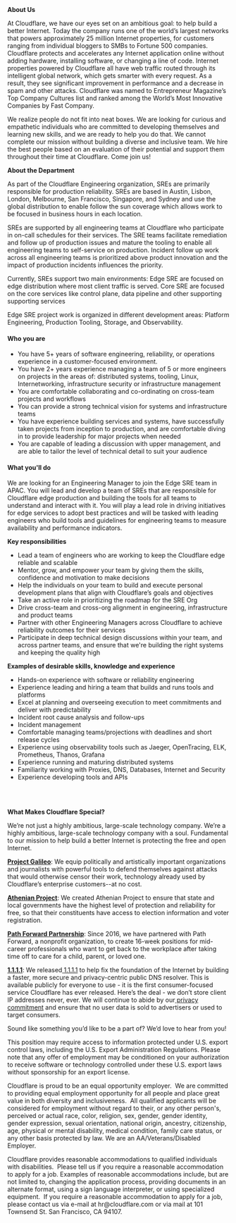 <div class="content-intro">
	<div><strong>About Us</strong></div>
	<div>
		<p><span style="font-weight: 400;">At Cloudflare, we have our eyes set on an ambitious goal: to help build a better Internet. Today the company runs one of the world’s largest networks that powers approximately 25 million Internet properties, for customers ranging from individual bloggers to SMBs to Fortune 500 companies. Cloudflare protects and accelerates any Internet application online without adding hardware, installing software, or changing a line of code. Internet properties powered by Cloudflare all have web traffic routed through its intelligent global network, which gets smarter with every request. As a result, they see significant improvement in performance and a decrease in spam and other attacks. Cloudflare was named to Entrepreneur Magazine’s Top Company Cultures list and ranked among the World’s Most Innovative Companies by Fast Company.</span><span style="font-weight: 400;">&nbsp;</span></p>
		<p><span style="font-weight: 400;">We realize people do not fit into neat boxes. We are looking for curious and empathetic individuals who are committed to developing themselves and learning new skills, and we are ready to help you do that. We cannot complete our mission without building a diverse and inclusive team. We hire the best people based on an evaluation of their potential and support them throughout their time at Cloudflare. Come join us!&nbsp;</span></p>
	</div>
</div>
<p><strong>About the Department</strong></p>
<p><span style="font-weight: 400;">As part of the Cloudflare Engineering organization, SREs are primarily responsible for production reliability. SREs are based in Austin, Lisbon, London, Melbourne, San Francisco, Singapore, and Sydney and use the global distribution to enable follow the sun coverage which allows work to be focused in business hours in each location.&nbsp;</span></p>
<p><span style="font-weight: 400;">SREs are supported by all engineering teams at Cloudflare who participate in on-call schedules for their services. The SRE teams facilitate remediation and follow up of production issues and mature the tooling to enable all engineering teams to self-service on production. Incident follow up work across all engineering teams is prioritized above product innovation and the impact of production incidents influences the priority.&nbsp;</span></p>
<p><span style="font-weight: 400;">Currently, SREs support two main environments: Edge SRE are focused on edge distribution where most client traffic is served. Core SRE are focused on the core services like control plane, data pipeline and other supporting supporting services&nbsp;&nbsp;</span></p>
<p><span style="font-weight: 400;">Edge SRE project work is organized in different development areas: Platform Engineering, Production Tooling, Storage, and Observability.&nbsp;</span></p>
<h4><strong>Who you are</strong></h4>
<ul>
	<li style="font-weight: 400;"><span style="font-weight: 400;">You have 5+ years of software engineering, reliability, or operations experience in a customer-focused environment.</span></li>
	<li style="font-weight: 400;"><span style="font-weight: 400;">You have 2+ years experience managing a team of 5 or more engineers on projects in the areas of: distributed systems, tooling, Linux, Internetworking, infrastructure security or infrastructure management</span></li>
	<li style="font-weight: 400;"><span style="font-weight: 400;">You are comfortable collaborating and co-ordinating on cross-team projects and workflows</span></li>
	<li style="font-weight: 400;"><span style="font-weight: 400;">You can provide a strong technical vision for systems and infrastructure teams</span></li>
	<li style="font-weight: 400;"><span style="font-weight: 400;">You have experience building services and systems, have successfully taken projects from inception to production, and are comfortable diving in to provide leadership for major projects when needed</span></li>
	<li style="font-weight: 400;"><span style="font-weight: 400;">You are capable of leading a discussion with upper management, and are able to tailor the level of technical detail to suit your audience</span></li>
</ul>
<h4><strong>What you'll do</strong></h4>
<p><span style="font-weight: 400;">We are looking for an Engineering Manager to join the Edge SRE team in APAC. You will lead and develop a team of SREs that are responsible for Cloudflare edge production and building the tools for all teams to understand and interact with it. You will play a lead role in driving initiatives for edge services to adopt best practices and will be tasked with leading engineers who build tools and guidelines for engineering teams to measure availability and performance indicators.&nbsp;</span></p>
<p><strong>Key responsibilities</strong></p>
<ul>
	<li style="font-weight: 400;"><span style="font-weight: 400;">Lead a team of engineers who are working to keep the Cloudflare edge reliable and scalable</span></li>
	<li style="font-weight: 400;"><span style="font-weight: 400;">Mentor, grow, and empower your team by giving them the skills, confidence and motivation to make decisions</span></li>
	<li style="font-weight: 400;"><span style="font-weight: 400;">Help the individuals on your team to build and execute personal development plans that align with Cloudflare’s goals and objectives</span></li>
	<li style="font-weight: 400;"><span style="font-weight: 400;">Take an active role in prioritizing the roadmap for the SRE Org</span></li>
	<li style="font-weight: 400;"><span style="font-weight: 400;">Drive cross-team and cross-org alignment in engineering, infrastructure and product teams</span></li>
	<li style="font-weight: 400;"><span style="font-weight: 400;">Partner with other Engineering Managers across Cloudflare to achieve reliability outcomes for their services</span></li>
	<li style="font-weight: 400;"><span style="font-weight: 400;">Participate in deep technical design discussions within your team, and across partner teams, and ensure that we're building the right systems and keeping the quality high</span></li>
</ul>
<p><strong>Examples of desirable skills, knowledge and experience</strong></p>
<ul>
	<li style="font-weight: 400;"><span style="font-weight: 400;">Hands-on experience with software or reliability engineering</span></li>
	<li style="font-weight: 400;"><span style="font-weight: 400;">Experience leading and hiring a team that builds and runs tools and platforms</span></li>
	<li style="font-weight: 400;"><span style="font-weight: 400;">Excel at planning and overseeing execution to meet commitments and deliver with predictability</span></li>
	<li style="font-weight: 400;"><span style="font-weight: 400;">Incident root cause analysis and follow-ups</span></li>
	<li style="font-weight: 400;"><span style="font-weight: 400;">Incident management</span></li>
	<li style="font-weight: 400;"><span style="font-weight: 400;">Comfortable managing teams/projections with deadlines and short release cycles</span></li>
	<li style="font-weight: 400;"><span style="font-weight: 400;">Experience using observability tools such as Jaeger, OpenTracing, ELK, Prometheus, Thanos, Grafana</span></li>
	<li style="font-weight: 400;"><span style="font-weight: 400;">Experience running and maturing distributed systems</span></li>
	<li style="font-weight: 400;"><span style="font-weight: 400;">Familiarity working with Proxies, DNS, Databases, Internet and Security</span></li>
	<li style="font-weight: 400;"><span style="font-weight: 400;">Experience developing tools and APIs</span></li>
</ul>
<p><br><br></p>
<div class="content-conclusion">
	<p><strong>What Makes Cloudflare Special?</strong></p>
	<p><span style="font-weight: 400;">We’re not just a highly ambitious, large-scale technology company. We’re a highly ambitious, large-scale technology company with a soul. Fundamental to our mission to help build a better Internet is protecting the free and open Internet.</span></p>
	<p><a href="https://blog.cloudflare.com/protecting-free-expression-online/"><strong>Project Galileo</strong></a><span style="font-weight: 400;">: We equip politically and artistically important organizations and journalists with powerful tools to defend themselves against attacks that would otherwise censor their work, technology already used by Cloudflare’s enterprise customers--at no cost.</span></p>
	<p><strong><a href="https://www.cloudflare.com/athenian/">Athenian Project</a></strong><span style="font-weight: 400;">: We created Athenian Project to ensure that state and local governments have the highest level of protection and reliability for free, so that their constituents have access to election information and voter registration.</span></p>
	<p><a href="https://blog.cloudflare.com/tag/path-forward/"><strong>Path Forward Partnership</strong></a><span style="font-weight: 400;">: Since 2016, we have partnered with Path Forward, a nonprofit organization, to create 16-week positions for mid-career professionals who want to get back to the workplace after taking time off to care for a child, parent, or loved one.</span></p>
	<p><a href="https://1.1.1.1/"><strong>1.1.1.1</strong></a><span style="font-weight: 400;">: We released</span><a href="https://1.1.1.1/"> <span style="font-weight: 400;">1.1.1.1</span></a><span style="font-weight: 400;"> to help fix the foundation of the Internet by building a faster, more secure and privacy-centric public DNS resolver. This is available publicly for everyone to use - it is the first consumer-focused service Cloudflare has ever released. Here’s the deal - we don’t store client IP addresses never, ever. We will continue to abide by our</span><a href="https://developers.cloudflare.com/1.1.1.1/privacy/public-dns-resolver"> privacy commitment</a><span style="font-weight: 400;"> and ensure that no user data is sold to advertisers or used to target consumers.</span></p>
	<p><span style="font-weight: 400;">Sound like something you’d like to be a part of? We’d love to hear from you!</span></p>
	<p><span style="font-weight: 400;">This position may require access to information protected under U.S. export control laws, including the U.S. Export Administration Regulations. Please note that any offer of employment may be conditioned on your authorization to receive software or technology controlled under these U.S. export laws without sponsorship for an export license.</span></p>
	<p><span style="font-weight: 400;">Cloudflare is proud to be an equal opportunity employer. &nbsp;We are committed to providing equal employment opportunity for all people and place great value in both diversity and inclusiveness. &nbsp;All qualified applicants will be considered for employment without regard to their, or any other person's, perceived or actual</span> <span style="font-weight: 400;">race, color, religion, sex, gender, gender identity, gender expression, sexual orientation, national origin, ancestry, citizenship, age, physical or mental disability, medical condition, family care status, or any other basis protected by law. </span><span style="font-weight: 400;">We are an AA/Veterans/Disabled Employer.</span></p>
	<p><span style="font-weight: 400;">Cloudflare provides reasonable accommodations to qualified individuals with disabilities. &nbsp;Please tell us if you require a reasonable accommodation to apply for a job. Examples of reasonable accommodations include, but are not limited to, changing the application process, providing documents in an alternate format, using a sign language interpreter, or using specialized equipment. &nbsp;If you require a reasonable accommodation to apply for a job, please contact us via e-mail at </span><span style="font-weight: 400;">hr@cloudflare.com</span><span style="font-weight: 400;"> or via mail at 101 Townsend St. San Francisco, CA 94107.</span></p>
</div>